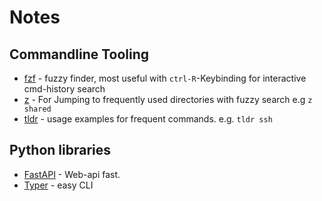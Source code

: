 # Notes

## Commandline Tooling

- [fzf](https://github.com/junegunn/fzf) - fuzzy finder, most useful with `ctrl-R`-Keybinding for interactive cmd-history search
- [z](https://github.com/rupa/z/) - For Jumping to frequently used directories with fuzzy search e.g `z shared`
- [tldr](https://tldr.sh/) - usage examples for frequent commands. e.g. `tldr ssh`

## Python libraries

- [FastAPI](https://fastapi.tiangolo.com/) - Web-api fast.
- [Typer](https://typer.tiangolo.com/) - easy CLI
